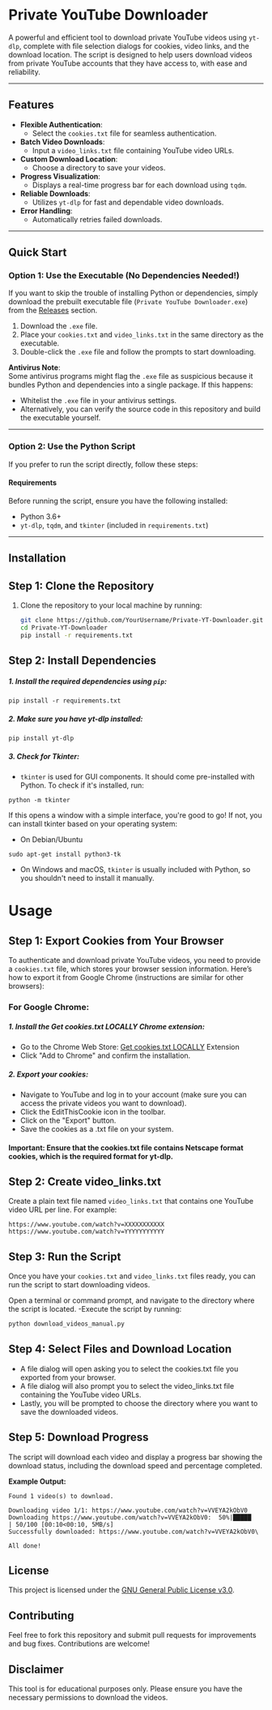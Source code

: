 # **Private YouTube Downloader**

A powerful and efficient tool to download private YouTube videos using `yt-dlp`, complete with file selection dialogs for cookies, video links, and the download location. The script is designed to help users download videos from private YouTube accounts that they have access to, with ease and reliability.

---

## **Features**

- **Flexible Authentication**:
  - Select the `cookies.txt` file for seamless authentication.
- **Batch Video Downloads**:
  - Input a `video_links.txt` file containing YouTube video URLs.
- **Custom Download Location**:
  - Choose a directory to save your videos.
- **Progress Visualization**:
  - Displays a real-time progress bar for each download using `tqdm`.
- **Reliable Downloads**:
  - Utilizes `yt-dlp` for fast and dependable video downloads.
- **Error Handling**:
  - Automatically retries failed downloads.

---

## **Quick Start**

### **Option 1: Use the Executable (No Dependencies Needed!)**
If you want to skip the trouble of installing Python or dependencies, simply download the prebuilt executable file (`Private YouTube Downloader.exe`) from the [Releases](../../releases) section.

1. Download the `.exe` file.
2. Place your `cookies.txt` and `video_links.txt` in the same directory as the executable.
3. Double-click the `.exe` file and follow the prompts to start downloading.

**Antivirus Note**:  
Some antivirus programs might flag the `.exe` file as suspicious because it bundles Python and dependencies into a single package. If this happens:
- Whitelist the `.exe` file in your antivirus settings.
- Alternatively, you can verify the source code in this repository and build the executable yourself.

---

### **Option 2: Use the Python Script**
If you prefer to run the script directly, follow these steps:

#### **Requirements**
Before running the script, ensure you have the following installed:
- Python 3.6+  
- `yt-dlp`, `tqdm`, and `tkinter` (included in `requirements.txt`)

---

## **Installation**

## Step 1: Clone the Repository

1. Clone the repository to your local machine by running:
   ```bash
   git clone https://github.com/YourUsername/Private-YT-Downloader.git
   cd Private-YT-Downloader
   pip install -r requirements.txt
## Step 2: Install Dependencies
##### 1. Install the required dependencies using ```pip```:
```
pip install -r requirements.txt
```
##### 2. Make sure you have yt-dlp installed:
```
pip install yt-dlp
```
##### 3. Check for Tkinter:
- ```tkinter``` is used for GUI components. It should come pre-installed with Python. To check if it's installed, run:
```
python -m tkinter
```
If this opens a window with a simple interface, you're good to go! If not, you can install tkinter based on your operating system:
- On Debian/Ubuntu
```
sudo apt-get install python3-tk
```
- On Windows and macOS, ```tkinter``` is usually included with Python, so you shouldn't need to install it manually.

# Usage
## Step 1: Export Cookies from Your Browser
To authenticate and download private YouTube videos, you need to provide a ```cookies.txt``` file, which stores your browser session information. Here’s how to export it from Google Chrome (instructions are similar for other browsers):

### For Google Chrome:
##### 1. Install the Get cookies.txt LOCALLY Chrome extension:

- Go to the Chrome Web Store: [Get cookies.txt LOCALLY](https://chromewebstore.google.com/detail/get-cookiestxt-locally/cclelndahbckbenkjhflpdbgdldlbecc?hl=en) Extension
- Click "Add to Chrome" and confirm the installation.
##### 2. Export your cookies:

- Navigate to YouTube and log in to your account (make sure you can access the private videos you want to download).
- Click the EditThisCookie icon in the toolbar.
- Click on the "Export" button.
- Save the cookies as a .txt file on your system.
#### Important: Ensure that the cookies.txt file contains Netscape format cookies, which is the required format for yt-dlp.


## Step 2: Create video_links.txt
Create a plain text file named ```video_links.txt``` that contains one YouTube video URL per line. For example:

```
https://www.youtube.com/watch?v=XXXXXXXXXXX
https://www.youtube.com/watch?v=YYYYYYYYYYY
```
## Step 3: Run the Script
Once you have your ```cookies.txt``` and ```video_links.txt``` files ready, you can run the script to start downloading videos.

Open a terminal or command prompt, and navigate to the directory where the script is located.
-Execute the script by running:
```bash
python download_videos_manual.py
```
## Step 4: Select Files and Download Location
- A file dialog will open asking you to select the cookies.txt file you exported from your browser.
- A file dialog will also prompt you to select the video_links.txt file containing the YouTube video URLs.
- Lastly, you will be prompted to choose the directory where you want to save the downloaded videos.
## Step 5: Download Progress
The script will download each video and display a progress bar showing the download status, including the download speed and percentage completed.

**Example Output:**
```
Found 1 video(s) to download.

Downloading video 1/1: https://www.youtube.com/watch?v=VVEYA2kObV0
Downloading https://www.youtube.com/watch?v=VVEYA2kObV0:  50%|█████     | 50/100 [00:10<00:10, 5MB/s]
Successfully downloaded: https://www.youtube.com/watch?v=VVEYA2kObV0\

All done!
```
## License

This project is licensed under the [GNU General Public License v3.0](https://www.gnu.org/licenses/gpl-3.0.html).

## Contributing

Feel free to fork this repository and submit pull requests for improvements and bug fixes. Contributions are welcome!

## Disclaimer

This tool is for educational purposes only. Please ensure you have the necessary permissions to download the videos.
